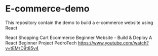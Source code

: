 # E-commerce-demo
This repository contain the demo to build a e-commerce website using React

React Shopping Cart Ecommerce Beginner Website - Build & Deploy A React Beginner Project
PedroTech
https://www.youtube.com/watch?v=tEMrD9t85v4

